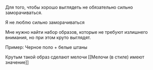 Для того, чтобы хорошо выглядеть не обязательно сильно заморачиваться. 

Я не люблю сильно заморачиваться

Мне нужно найти набор образов, которые не требуют излишнего внимания, но при этом круто выглядят. 

Пример:
Черное поло + белые штаны



Крутым такой образ сделают мелочи [[Мелочи (в стиле) имеют значение]]
